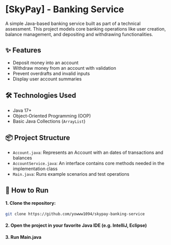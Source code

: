 # [SkyPay] - Banking Service

A simple Java-based banking service built as part of a technical assessment. This project models core banking operations like user creation, balance management, and depositing and withdrawing functionalities.

## ✨ Features

- Deposit money into an account
- Withdraw money from an account with validation
- Prevent overdrafts and invalid inputs
- Display user account summaries

## 🛠️ Technologies Used

- Java 17+
- Object-Oriented Programming (OOP)
- Basic Java Collections (`ArrayList`)

## 📦 Project Structure

- `Account.java`: Represents an Account with an dates of transactions and balances
- `AccountService.java`: An interface contains core methods needed in the implementation class
- `Main.java`: Runs example scenarios and test operations

## 🚀 How to Run

#### 1. Clone the repository:
   ```bash
   git clone https://github.com/yowww1094/skypay-banking-service
```

#### 2. Open the project in your favorite Java IDE (e.g. IntelliJ, Eclipse)

#### 3. Run Main.java
